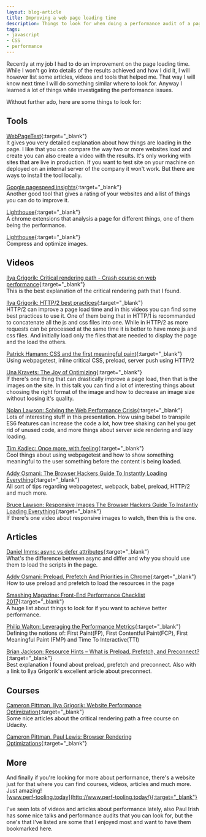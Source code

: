 ```yaml
---
layout: blog-article
title: Improving a web page loading time
description: Things to look for when doing a performance audit of a page and how can you improve the loading time.
tags:
- javascript
- CSS
- performance
---
```


Recently at my job I had to do an improvement on the page loading time. While I won't go into details of the results achieved and how I did it, I will however list some articles, videos and tools that helped me. That way I will know next time I will do something similar where to look for. Anyway I learned a lot of things while investigating the performance issues.

Without further ado, here are some things to look for:

## Tools

[WebPageTest](https://www.webpagetest.org/){:target="_blank"}  
It gives you very detailed explanation about how things are loading in the page. I like that you can compare the way two or more websites load and create you can also create a video with the results. It's only working with sites that are live in production. If you want to test site on your machine on deployed on an internal server of the company it won't work. But there are ways to install the tool locally.

[Google pagespeed insights](https://developers.google.com/speed/pagespeed/insights/){:target="_blank"}  
Another good tool that gives a rating of your websites and a list of things you can do to improve it.

[Lighthouse](https://developers.google.com/web/tools/lighthouse/){:target="_blank"}  
A chrome extensions that analysis a page for different things, one of them being the performance.

[Lighthouse](https://compressor.io/){:target="_blank"}  
Compress and optimize images.

## Videos
[Ilya Grigorik: Critical rendering path - Crash course on web performance](https://www.youtube.com/watch?v=PkOBnYxqj3k){:target="_blank"}  
This is the best explanation of the critical rendering path that I found.

[Ilya Grigorik: HTTP/2 best practices](https://vimeo.com/162956685){:target="_blank"}  
HTTP/2 can improve a page load time and in this videos you can find some best practices to use it. One of them being that in HTTP/1 is recommanded to concatenate all the js and css files into one. While in HTTP/2 as more requests can be processed at the same time it is better to have more js and css files. And initially load only the files that are needed to display the page and the load the others.

[Patrick Hamann: CSS and the first meaningful paint](https://www.youtube.com/watch?v=4pQ2byAoIX0){:target="_blank"}  
Using webpagetest, inline critical CSS, preload, server push using HTTP/2

[Una Kravets: The Joy of Optimizing](https://www.youtube.com/watch?v=VzHnudpszmI){:target="_blank"}  
If there's one thing that can drastically improve a page load, then that is the images on the site. In this talk you can find a lot of interesting things about choosing the right format of the image and how to decrease an image size without loosing it's quality.

[Nolan Lawson: Solving the Web Performance Crisis](https://channel9.msdn.com/Blogs/msedgedev/nolanlaw-web-perf-crisis){:target="_blank"}  
Lots of interesting stuff in this presentation. How using babel to transpile ES6 features can increase the code a lot, how tree shaking can hel you get rid of unused code, and more things about server side rendering and lazy loading.

[Tim Kadlec: Once more, with feeling](https://www.youtube.com/watch?v=S8B7oYsjBtM){:target="_blank"}  
Cool things about using webpagetest and how to show something meaningful to the user something before the content is being loaded.

[Addy Osmani: The Browser Hackers Guide To Instantly Loading Everything](https://www.youtube.com/watch?v=7vUs5yOuv-o){:target="_blank"}  
All sort of tips regarding webpagetest, webpack, babel, preload, HTTP/2 and much more.

[Bruce Lawson: Responsive Images The Browser Hackers Guide To Instantly Loading Everything](https://www.youtube.com/watch?v=BHzDvZrUWDU){:target="_blank"}  
If there's one video about responsive images to watch, then this is the one.

## Articles

[Daniel Imms: async vs defer attributes]( http://www.growingwiththeweb.com/2014/02/async-vs-defer-attributes.html){:target="_blank"}  
What's the difference between async and differ and why you should use them to load the scripts in the page.

[Addy Osmani: Preload, Prefetch And Priorities in Chrome](https://medium.com/reloading/preload-prefetch-and-priorities-in-chrome-776165961bbf){:target="_blank"}  
How to use preload and prefetch to load the resources in the page

[Smashing Magazine: Front-End Performance Checklist 2017]( https://www.smashingmagazine.com/2016/12/front-end-performance-checklist-2017-pdf-pages/){:target="_blank"}  
A huge list about things to look for if you want to achieve better performance.

[Philip Walton: Leveraging the Performance Metrics]( https://developers.google.com/web/updates/2017/06/user-centric-performance-metrics){:target="_blank"}  
Defining the notions of: First Paint(FP), First Contentful Paint(FCP), First Meaningful Paint (FMP) and Time To Interactive(TTI)  

[Brian Jackson: Resource Hints – What is Preload, Prefetch, and Preconnect?]( https://www.keycdn.com/blog/resource-hints/){:target="_blank"}  
 Best explanation I found about preload, prefetch and preconnect. Also with a link to Ilya Grigorik's excellent article about preconnect.

## Courses

[Cameron Pittman, Ilya Grigorik: Website Performance Optimization](https://developers.google.com/web/fundamentals/performance/critical-rendering-path/){:target="_blank"}  
Some nice articles about the critical rendering path a free course on Udacity.

[Cameron Pittman, Paul Lewis: Browser Rendering Optimizations](https://developers.google.com/web/fundamentals/performance/rendering/){:target="_blank"}  

## More  
And finally if you're looking for more about performance, there's a website just for that where you can find courses, videos, articles and much more. Just amazing!  
[www.perf-tooling.today](http://www.perf-tooling.today/){:target="_blank"}  

I've seen lots of videos and articles about performance lately, also Paul Irish has some nice talks and performance audits that you can look for, but the one's that I've listed are some that I enjoyed most and want to have them bookmarked here.
